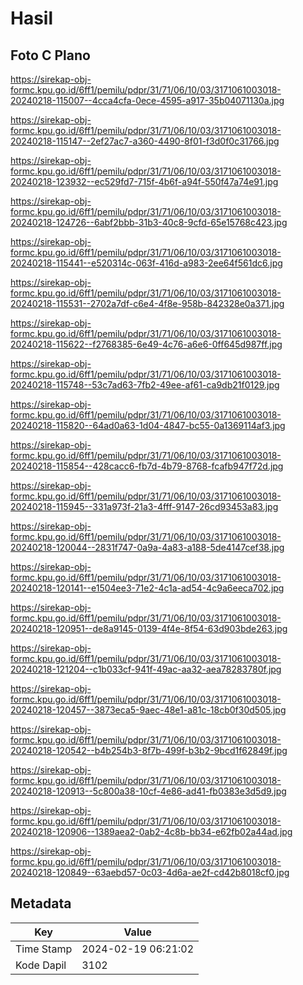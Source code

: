 # Hasil

## Foto C Plano

https://sirekap-obj-formc.kpu.go.id/6ff1/pemilu/pdpr/31/71/06/10/03/3171061003018-20240218-115007--4cca4cfa-0ece-4595-a917-35b04071130a.jpg

https://sirekap-obj-formc.kpu.go.id/6ff1/pemilu/pdpr/31/71/06/10/03/3171061003018-20240218-115147--2ef27ac7-a360-4490-8f01-f3d0f0c31766.jpg

https://sirekap-obj-formc.kpu.go.id/6ff1/pemilu/pdpr/31/71/06/10/03/3171061003018-20240218-123932--ec529fd7-715f-4b6f-a94f-550f47a74e91.jpg

https://sirekap-obj-formc.kpu.go.id/6ff1/pemilu/pdpr/31/71/06/10/03/3171061003018-20240218-124726--6abf2bbb-31b3-40c8-9cfd-65e15768c423.jpg

https://sirekap-obj-formc.kpu.go.id/6ff1/pemilu/pdpr/31/71/06/10/03/3171061003018-20240218-115441--e520314c-063f-416d-a983-2ee64f561dc6.jpg

https://sirekap-obj-formc.kpu.go.id/6ff1/pemilu/pdpr/31/71/06/10/03/3171061003018-20240218-115531--2702a7df-c6e4-4f8e-958b-842328e0a371.jpg

https://sirekap-obj-formc.kpu.go.id/6ff1/pemilu/pdpr/31/71/06/10/03/3171061003018-20240218-115622--f2768385-6e49-4c76-a6e6-0ff645d987ff.jpg

https://sirekap-obj-formc.kpu.go.id/6ff1/pemilu/pdpr/31/71/06/10/03/3171061003018-20240218-115748--53c7ad63-7fb2-49ee-af61-ca9db21f0129.jpg

https://sirekap-obj-formc.kpu.go.id/6ff1/pemilu/pdpr/31/71/06/10/03/3171061003018-20240218-115820--64ad0a63-1d04-4847-bc55-0a1369114af3.jpg

https://sirekap-obj-formc.kpu.go.id/6ff1/pemilu/pdpr/31/71/06/10/03/3171061003018-20240218-115854--428cacc6-fb7d-4b79-8768-fcafb947f72d.jpg

https://sirekap-obj-formc.kpu.go.id/6ff1/pemilu/pdpr/31/71/06/10/03/3171061003018-20240218-115945--331a973f-21a3-4fff-9147-26cd93453a83.jpg

https://sirekap-obj-formc.kpu.go.id/6ff1/pemilu/pdpr/31/71/06/10/03/3171061003018-20240218-120044--2831f747-0a9a-4a83-a188-5de4147cef38.jpg

https://sirekap-obj-formc.kpu.go.id/6ff1/pemilu/pdpr/31/71/06/10/03/3171061003018-20240218-120141--e1504ee3-71e2-4c1a-ad54-4c9a6eeca702.jpg

https://sirekap-obj-formc.kpu.go.id/6ff1/pemilu/pdpr/31/71/06/10/03/3171061003018-20240218-120951--de8a9145-0139-4f4e-8f54-63d903bde263.jpg

https://sirekap-obj-formc.kpu.go.id/6ff1/pemilu/pdpr/31/71/06/10/03/3171061003018-20240218-121204--c1b033cf-941f-49ac-aa32-aea78283780f.jpg

https://sirekap-obj-formc.kpu.go.id/6ff1/pemilu/pdpr/31/71/06/10/03/3171061003018-20240218-120457--3873eca5-9aec-48e1-a81c-18cb0f30d505.jpg

https://sirekap-obj-formc.kpu.go.id/6ff1/pemilu/pdpr/31/71/06/10/03/3171061003018-20240218-120542--b4b254b3-8f7b-499f-b3b2-9bcd1f62849f.jpg

https://sirekap-obj-formc.kpu.go.id/6ff1/pemilu/pdpr/31/71/06/10/03/3171061003018-20240218-120913--5c800a38-10cf-4e86-ad41-fb0383e3d5d9.jpg

https://sirekap-obj-formc.kpu.go.id/6ff1/pemilu/pdpr/31/71/06/10/03/3171061003018-20240218-120906--1389aea2-0ab2-4c8b-bb34-e62fb02a44ad.jpg

https://sirekap-obj-formc.kpu.go.id/6ff1/pemilu/pdpr/31/71/06/10/03/3171061003018-20240218-120849--63aebd57-0c03-4d6a-ae2f-cd42b8018cf0.jpg


## Metadata

| Key        | Value               |
| ---------- | ------------------- |
| Time Stamp | 2024-02-19 06:21:02 |
| Kode Dapil | 3102                |



